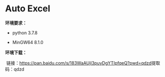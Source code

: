 # Auto Excel

**环境要求：**

- python 3.7.8

- MinGW64 8.1.0

**环境下载：**

​	链接：https://pan.baidu.com/s/183WaAUjI3puyDgYTIpfqeQ?pwd=qdzd 
​	提取码：qdzd
